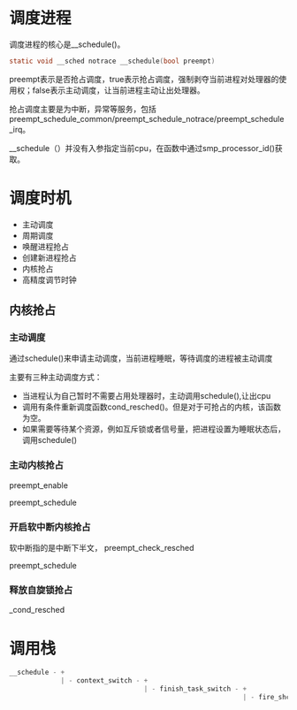 
# 调度进程
调度进程的核心是__schedule()。
``` C
static void __sched notrace __schedule(bool preempt)
```
preempt表示是否抢占调度，true表示抢占调度，强制剥夺当前进程对处理器的使用权；false表示主动调度，让当前进程主动让出处理器。

抢占调度主要是为中断，异常等服务，包括preempt_schedule_common/preempt_schedule_notrace/preempt_schedule_irq。

__schedule（）并没有入参指定当前cpu，在函数中通过smp_processor_id()获取。

# 调度时机

+ 主动调度
+ 周期调度
+ 唤醒进程抢占
+ 创建新进程抢占
+ 内核抢占
+ 高精度调节时钟

## 内核抢占

### 主动调度
通过schedule()来申请主动调度，当前进程睡眠，等待调度的进程被主动调度

主要有三种主动调度方式：
+ 当进程认为自己暂时不需要占用处理器时，主动调用schedule(),让出cpu
+ 调用有条件重新调度函数cond_resched()。但是对于可抢占的内核，该函数为空。
+ 如果需要等待某个资源，例如互斥锁或者信号量，把进程设置为睡眠状态后，调用schedule()


### 主动内核抢占
preempt_enable

preempt_schedule

### 开启软中断内核抢占
软中断指的是中断下半文，
preempt_check_resched

preempt_schedule

### 释放自旋锁抢占

_cond_resched

# 调用栈
``` C
__schedule - +
             | - context_switch - +
                                  | - finish_task_switch - +
                                                           | - fire_shced_in_preempt_notifiers - +
                                                                                                 | - notifier->ops->sched_in()
```

